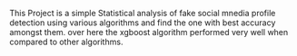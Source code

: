 This Project is a simple Statistical analysis of fake social mnedia profile detection using various algorithms and find the one with best accuracy amongst them.
over here the xgboost algorithm performed very well when compared to other algorithms. 
